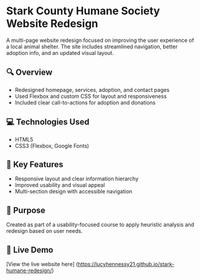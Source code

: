 # Stark County Humane Society Website Redesign

A multi-page website redesign focused on improving the user experience of a local animal shelter. The site includes streamlined navigation, better adoption info, and an updated visual layout.

## 🔍 Overview
- Redesigned homepage, services, adoption, and contact pages
- Used Flexbox and custom CSS for layout and responsiveness
- Included clear call-to-actions for adoption and donations

## 💻 Technologies Used
- HTML5  
- CSS3 (Flexbox, Google Fonts)

## 📂 Key Features
- Responsive layout and clear information hierarchy
- Improved usability and visual appeal
- Multi-section design with accessible navigation

## 🎯 Purpose
Created as part of a usability-focused course to apply heuristic analysis and redesign based on user needs.

## 🔗 Live Demo  
[View the live website here] (https://lucyhennessy21.github.io/stark-humane-redesign/)
